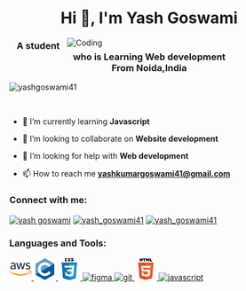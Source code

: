 <h1 align="center">Hi 👋, I'm Yash Goswami</h1>
<img align="right" alt="Coding" width="400" src="https://cdn.dribbble.com/users/1708816/screenshots/15637256/media/f9826f0af8a49462f048262a8502035b.gif">

<h3 align="center">A student who is Learning Web development<br> From Noida,India</h3>

<p align="left"> <img src="https://komarev.com/ghpvc/?username=yashgoswami41&label=Profile%20views&color=0e75b6&style=flat" alt="yashgoswami41" /> </p>

<p align="left"> <a href="https://twitter.com/" target="blank"><img src="https://img.shields.io/twitter/follow/?logo=twitter&style=for-the-badge" alt="" /></a> </p>



- 🌱 I’m currently learning **Javascript**

- 👯 I’m looking to collaborate on **Website development**

- 🤝 I’m looking for help with **Web development**

- 📫 How to reach me **yashkumargoswami41@gmail.com**

<h3 align="left">Connect with me:</h3>
<p align="left">
<a href="https://linkedin.com/in/yash goswami" target="blank"><img align="center" src="https://raw.githubusercontent.com/rahuldkjain/github-profile-readme-generator/master/src/images/icons/Social/linked-in-alt.svg" alt="yash goswami" height="30" width="40" /></a>
<a href="https://instagram.com/yash_goswami41" target="blank"><img align="center" src="https://raw.githubusercontent.com/rahuldkjain/github-profile-readme-generator/master/src/images/icons/Social/instagram.svg" alt="yash_goswami41" height="30" width="40" /></a>
<a href="https://leetcode.com/u/YashGoswami22/" target="blank"><img align="center" src="https://imgs.search.brave.com/Iuivr1EaaJfxUCIZfmjJpEDj0v6Gq_yrqhwWDvG8XKg/rs:fit:860:0:0:0/g:ce/aHR0cHM6Ly91cGxv/YWQud2lraW1lZGlh/Lm9yZy93aWtpcGVk/aWEvY29tbW9ucy8w/LzBhL0xlZXRDb2Rl/X0xvZ29fYmxhY2tf/d2l0aF90ZXh0LnN2/Zw" alt="yash_goswami41" height="30" width="40" /></a>
</p>  

<h3 align="left">Languages and Tools:</h3>
<p align="left"> <a href="https://aws.amazon.com" target="_blank" rel="noreferrer"> <img src="https://raw.githubusercontent.com/devicons/devicon/master/icons/amazonwebservices/amazonwebservices-original-wordmark.svg" alt="aws" width="40" height="40"/> </a> <a href="https://www.cprogramming.com/" target="_blank" rel="noreferrer"> <img src="https://raw.githubusercontent.com/devicons/devicon/master/icons/c/c-original.svg" alt="c" width="40" height="40"/> </a> <a href="https://www.w3schools.com/css/" target="_blank" rel="noreferrer"> <img src="https://raw.githubusercontent.com/devicons/devicon/master/icons/css3/css3-original-wordmark.svg" alt="css3" width="40" height="40"/> </a> <a href="https://www.figma.com/" target="_blank" rel="noreferrer"> <img src="https://www.vectorlogo.zone/logos/figma/figma-icon.svg" alt="figma" width="40" height="40"/> </a> <a href="https://git-scm.com/" target="_blank" rel="noreferrer"> <img src="https://www.vectorlogo.zone/logos/git-scm/git-scm-icon.svg" alt="git" width="40" height="40"/> </a> <a href="https://www.w3.org/html/" target="_blank" rel="noreferrer"> <img src="https://raw.githubusercontent.com/devicons/devicon/master/icons/html5/html5-original-wordmark.svg" alt="html5" width="40" height="40"/> </a> <a href="https://www.java.com" target="_blank" rel="noreferrer"> <img src="https://imgs.search.brave.com/PhIUTafqhifZJTFNuaYzH9ZdyIuAWaC_MrNTD18t4X8/rs:fit:860:0:0:0/g:ce/aHR0cHM6Ly9zdGF0/aWMtMDAuaWNvbmR1/Y2suY29tL2Fzc2V0/cy4wMC9qYXZhc2Ny/aXB0LWljb24tMjU2/eDI1Ni0weWJoeW1z/NC5wbmc" alt="javascript" width="40" height="40"/> </a> </p>
